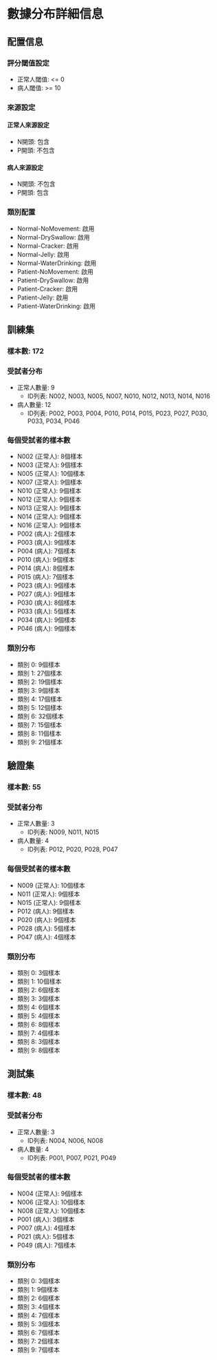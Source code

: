 # 數據分布詳細信息

## 配置信息

### 評分閾值設定
- 正常人閾值: <= 0
- 病人閾值: >= 10

### 來源設定
#### 正常人來源設定
- N開頭: 包含
- P開頭: 不包含

#### 病人來源設定
- N開頭: 不包含
- P開頭: 包含

### 類別配置
- Normal-NoMovement: 啟用
- Normal-DrySwallow: 啟用
- Normal-Cracker: 啟用
- Normal-Jelly: 啟用
- Normal-WaterDrinking: 啟用
- Patient-NoMovement: 啟用
- Patient-DrySwallow: 啟用
- Patient-Cracker: 啟用
- Patient-Jelly: 啟用
- Patient-WaterDrinking: 啟用

## 訓練集

### 樣本數: 172

### 受試者分布
- 正常人數量: 9
  - ID列表: N002, N003, N005, N007, N010, N012, N013, N014, N016
- 病人數量: 12
  - ID列表: P002, P003, P004, P010, P014, P015, P023, P027, P030, P033, P034, P046

### 每個受試者的樣本數
- N002 (正常人): 8個樣本
- N003 (正常人): 9個樣本
- N005 (正常人): 10個樣本
- N007 (正常人): 9個樣本
- N010 (正常人): 9個樣本
- N012 (正常人): 9個樣本
- N013 (正常人): 9個樣本
- N014 (正常人): 9個樣本
- N016 (正常人): 9個樣本
- P002 (病人): 2個樣本
- P003 (病人): 9個樣本
- P004 (病人): 7個樣本
- P010 (病人): 9個樣本
- P014 (病人): 8個樣本
- P015 (病人): 7個樣本
- P023 (病人): 9個樣本
- P027 (病人): 9個樣本
- P030 (病人): 8個樣本
- P033 (病人): 5個樣本
- P034 (病人): 9個樣本
- P046 (病人): 9個樣本

### 類別分布
- 類別 0: 9個樣本
- 類別 1: 27個樣本
- 類別 2: 19個樣本
- 類別 3: 9個樣本
- 類別 4: 17個樣本
- 類別 5: 12個樣本
- 類別 6: 32個樣本
- 類別 7: 15個樣本
- 類別 8: 11個樣本
- 類別 9: 21個樣本

## 驗證集

### 樣本數: 55

### 受試者分布
- 正常人數量: 3
  - ID列表: N009, N011, N015
- 病人數量: 4
  - ID列表: P012, P020, P028, P047

### 每個受試者的樣本數
- N009 (正常人): 10個樣本
- N011 (正常人): 9個樣本
- N015 (正常人): 9個樣本
- P012 (病人): 9個樣本
- P020 (病人): 9個樣本
- P028 (病人): 5個樣本
- P047 (病人): 4個樣本

### 類別分布
- 類別 0: 3個樣本
- 類別 1: 10個樣本
- 類別 2: 6個樣本
- 類別 3: 3個樣本
- 類別 4: 6個樣本
- 類別 5: 4個樣本
- 類別 6: 8個樣本
- 類別 7: 4個樣本
- 類別 8: 3個樣本
- 類別 9: 8個樣本

## 測試集

### 樣本數: 48

### 受試者分布
- 正常人數量: 3
  - ID列表: N004, N006, N008
- 病人數量: 4
  - ID列表: P001, P007, P021, P049

### 每個受試者的樣本數
- N004 (正常人): 9個樣本
- N006 (正常人): 10個樣本
- N008 (正常人): 10個樣本
- P001 (病人): 3個樣本
- P007 (病人): 4個樣本
- P021 (病人): 5個樣本
- P049 (病人): 7個樣本

### 類別分布
- 類別 0: 3個樣本
- 類別 1: 9個樣本
- 類別 2: 6個樣本
- 類別 3: 4個樣本
- 類別 4: 7個樣本
- 類別 5: 3個樣本
- 類別 6: 7個樣本
- 類別 7: 2個樣本
- 類別 9: 7個樣本

